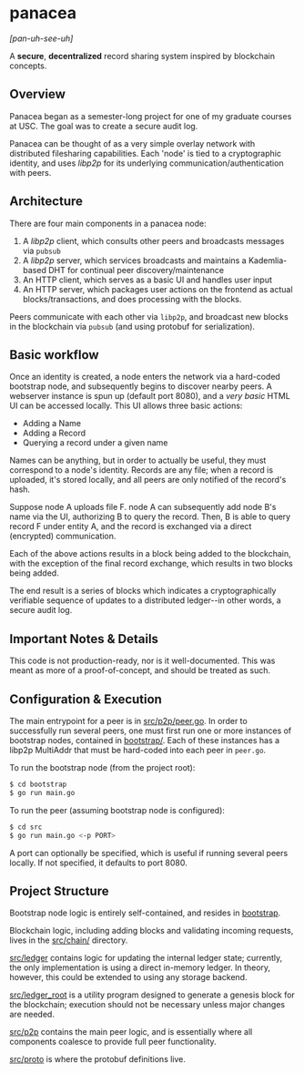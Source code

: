 # panacea
*[pan-uh-see-uh]*


A **secure**, **decentralized** record sharing system inspired by blockchain concepts.

## Overview
Panacea began as a semester-long project for one of my graduate courses at USC. The goal was to create a secure audit log. 

Panacea can be thought of as a very simple overlay network with distributed filesharing capabilities. Each 'node' is tied to a cryptographic identity, and uses *libp2p* for its underlying communication/authentication with peers. 

## Architecture
There are four main components in a panacea node:

1. A *libp2p* client, which consults other peers and broadcasts messages via `pubsub` 
2. A *libp2p* server, which services broadcasts and maintains a Kademlia-based DHT for continual peer discovery/maintenance
3. An HTTP client, which serves as a basic UI and handles user input
4. An HTTP server, which packages user actions on the frontend as actual blocks/transactions, and does processing with the blocks. 

Peers communicate with each other via `libp2p`, and broadcast new blocks in the blockchain via `pubsub` (and using protobuf for serialization). 

## Basic workflow 
Once an identity is created, a node enters the network via a hard-coded bootstrap node, and subsequently begins to discover nearby peers. A webserver instance is spun up (default port 8080), and a *very basic* HTML UI can be accessed locally. This UI allows three basic actions: 
- Adding a Name 
- Adding a Record 
- Querying a record under a given name

Names can be anything, but in order to actually be useful, they must correspond to a node's identity. Records are any file; when a record is uploaded, it's stored locally, and all peers are only notified of the record's hash. 

Suppose node A uploads file F. node A can subsequently add node B's name via the UI, authorizing B to query the record. Then, B is able to query record F under entity A, and the record is exchanged via a direct (encrypted) communication. 

Each of the above actions results in a block being added to the blockchain, with the exception of the final record exchange, which results in two blocks being added. 

The end result is a series of blocks which indicates a cryptographically verifiable sequence of updates to a distributed ledger--in other words, a secure audit log. 

## Important Notes & Details
This code is not production-ready, nor is it well-documented. This was meant as more of a proof-of-concept, and should be treated as such.

## Configuration & Execution 
The main entrypoint for a peer is in [src/p2p/peer.go](./src/p2p/peer.go). In order to successfully run several peers, one must first run one or more instances of bootstrap nodes, contained in [bootstrap/](./bootstrap/). Each of these instances has a libp2p MultiAddr that must be hard-coded into each peer in `peer.go`. 

To run the bootstrap node (from the project root): 
```sh
$ cd bootstrap 
$ go run main.go 
``` 

To run the peer (assuming bootstrap node is configured): 
```sh 
$ cd src
$ go run main.go <-p PORT> 
```
A port can optionally be specified, which is useful if running several peers locally. If not specified, it defaults to port 8080. 

## Project Structure 
Bootstrap node logic is entirely self-contained, and resides in [bootstrap](./bootstrap/).

Blockchain logic, including adding blocks and validating incoming requests, lives in the [src/chain/](./src/chain/) directory. 

[src/ledger](./src/ledger/) contains logic for updating the internal ledger state; currently, the only implementation is using a direct in-memory ledger. In theory, however, this could be extended to using any storage backend. 

[src/ledger_root](./src/ledger_root/) is a utility program designed to generate a genesis block for the blockchain; execution should not be necessary unless major changes are needed.

[src/p2p](./src/p2p/) contains the main peer logic, and is essentially where all components coalesce to provide full peer functionality.

[src/proto](./src/proto/) is where the protobuf definitions live. 

